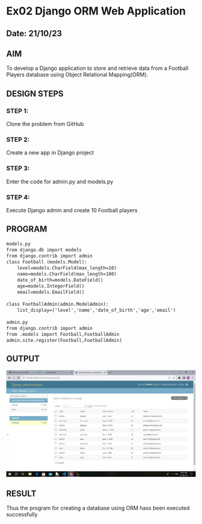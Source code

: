 # Ex02 Django ORM Web Application
## Date: 21/10/23

## AIM
To develop a Django application to store and retrieve data from a Football Players database using Object Relational Mapping(ORM).

## DESIGN STEPS

### STEP 1:
Clone the problem from GitHub

### STEP 2:
Create a new app in Django project

### STEP 3:
Enter the code for admin.py and models.py

### STEP 4:
Execute Django admin and create 10 Football players

## PROGRAM
```
models.py
from django.db import models
from django.contrib import admin
class Football (models.Model):
    level=models.CharField(max_length=10)
    name=models.CharField(max_length=100)
    date_of_birth=models.DateField()
    age=models.IntegerField()
    email=models.EmailField()

class FootballAdmin(admin.ModelAdmin):
    list_display=('level','name','date_of_birth','age','email')

admin.py
from django.contrib import admin
from .models import Football,FootballAdmin
admin.site.register(Football,FootballAdmin)
```

## OUTPUT
![Alt text](football.png)

## RESULT
Thus the program for creating a database using ORM hass been executed successfully
